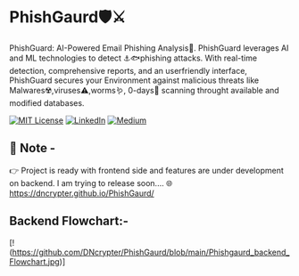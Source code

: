 # PhishGaurd🛡️⚔️
PhishGuard: AI-Powered Email Phishing Analysis🔎.  PhishGuard leverages AI and ML technologies to detect  ⚓🐟phishing attacks. With real-time detection, comprehensive reports, and an userfriendly interface, PhishGuard secures your Environment against malicious threats like Malwares☢️,viruses⚠️,worms🪱, 0-days🐞 scanning throught available and modified databases.

[![MIT License](https://img.shields.io/badge/License-MIT-green.svg)](https://choosealicense.com/licenses/mit/)
[![LinkedIn](https://img.shields.io/badge/LinkedIn-Profile-blue)](https://www.linkedin.com/in/nikhil--chaudhari/)
[![Medium](https://img.shields.io/badge/Medium-Writeups-black)](https://medium.com/@nikhil-c)

## 📢 Note -
👉 Project is ready with frontend side and features are under development on backend. I am trying to release soon....
🌐 https://dncrypter.github.io/PhishGaurd/ 

## Backend Flowchart:-
[!(https://github.com/DNcrypter/PhishGaurd/blob/main/Phishgaurd_backend_Flowchart.jpg)]
